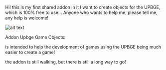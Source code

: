 Hi! this is my first shared addon in it I want to create objects for the UPBGE, which is 100% free to use...
Anyone who wants to help me, please tell me, any help is welcome!

![alt text](https://github.com/EndSSgamesStudio/Addon_Upbge_Game_Objects/blob/master/doc/readme/0.2.png)

Addon Upbge Game Objects:

is intended to help the development of games using the UPBGE
being much easier to create a game!

the addon is still walking, but there is still a long way to go!
